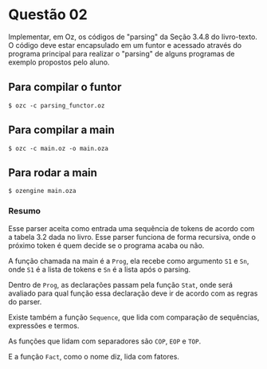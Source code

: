 # Questão 02

Implementar, em Oz, os códigos de "parsing" da Seção 3.4.8 do livro-texto. O código deve estar encapsulado em um funtor e acessado através do programa principal para realizar o "parsing" de alguns programas de exemplo propostos pelo aluno.

## Para compilar o funtor

`$ ozc -c parsing_functor.oz`

## Para compilar a main

`$ ozc -c main.oz -o main.oza`

## Para rodar a main

`$ ozengine main.oza`

### Resumo

Esse parser aceita como entrada uma sequência de tokens de acordo com a tabela 3.2 dada no livro. Esse parser funciona de forma recursiva, onde o próximo token é quem decide se o programa acaba ou não.

A função chamada na main é a `Prog`, ela recebe como argumento `S1` e `Sn`, onde `S1` é a lista de tokens e `Sn` é a lista após o parsing.

Dentro de `Prog`, as declarações passam pela função `Stat`, onde será avaliado para qual função essa declaração deve ir de acordo com as regras do parser.

Existe também a função `Sequence`, que lida com comparação de sequências, expressões e termos.

As funções que lidam com separadores são `COP`, `EOP` e `TOP`.

E a função `Fact`, como o nome diz, lida com fatores.

